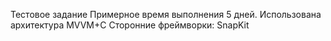 Тестовое задание 
Примерное время выполнения 5 дней.
Использована архитектура MVVM+C
Сторонние фреймворки: SnapKit
